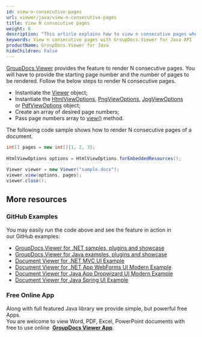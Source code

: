 ```yaml
---
id: view-n-consecutive-pages
url: viewer/java/view-n-consecutive-pages
title: View N consecutive pages
weight: 8
description: "This article explains how to view n consecutive pages when processing documents with GroupDocs.Viewer within your Java applications."
keywords: View n consecutive pages with GroupDocs.Viewer for Java API
productName: GroupDocs.Viewer for Java
hideChildren: False
---
```

[GroupDocs.Viewer](https://products.groupdocs.com/viewer/java) provides the feature to render N consecutive pages. You will have to provide the starting page number and the number of pages to be rendered. Follow the below steps to render N consecutive pages.

*   Instantiate the [Viewer](https://apireference.groupdocs.com/java/viewer/com.groupdocs.viewer/Viewer) object;
*   Instantiate the [HtmlViewOptions](https://apireference.groupdocs.com/java/viewer/com.groupdocs.viewer.options/HtmlViewOptions), [PngViewOptions](https://apireference.groupdocs.com/java/viewer/com.groupdocs.viewer.options/PngViewOptions), [JpgViewOptions](https://apireference.groupdocs.com/java/viewer/com.groupdocs.viewer.options/JpgViewOptions) or [PdfViewOptions](https://apireference.groupdocs.com/java/viewer/com.groupdocs.viewer.options/PdfViewOptions) object;
*   Create an array of desired page numbers;
*   Pass page numbers array to [view()](https://apireference.groupdocs.com/java/viewer/com.groupdocs.viewer/Viewer#view(com.groupdocs.viewer.options.ViewOptions)) method.

The following code sample shows how to render N consecutive pages of a document.

```java
int[] pages = new int[]{1, 2, 3};
 
HtmlViewOptions options = HtmlViewOptions.forEmbeddedResources();
 
Viewer viewer = new Viewer("sample.docx");
viewer.view(options, pages);
viewer.close();
```

## More resources
### GitHub Examples
You may easily run the code above and see the feature in action in our GitHub examples:
*   [GroupDocs.Viewer for .NET samples, plugins and showcase](https://github.com/groupdocs-viewer/GroupDocs.Viewer-for-.NET)    
*   [GroupDocs.Viewer for Java examples, plugins and showcase](https://github.com/groupdocs-viewer/GroupDocs.Viewer-for-Java)    
*   [Document Viewer for .NET MVC UI Example](https://github.com/groupdocs-viewer/GroupDocs.Viewer-for-.NET-MVC)    
*   [Document Viewer for .NET App WebForms UI Modern Example](https://github.com/groupdocs-viewer/GroupDocs.Viewer-for-.NET-WebForms)    
*   [Document Viewer for Java App Dropwizard UI Modern Example](https://github.com/groupdocs-viewer/GroupDocs.Viewer-for-Java-Dropwizard)    
*   [Document Viewer for Java Spring UI Example](https://github.com/groupdocs-viewer/GroupDocs.Viewer-for-Java-Spring)
    
### Free Online App
Along with full featured Java library we provide simple, but powerful free Apps.  
You are welcome to view Word, PDF, Excel, PowerPoint documents with free to use online  **[GroupDocs Viewer App](https://products.groupdocs.app/viewer)**.